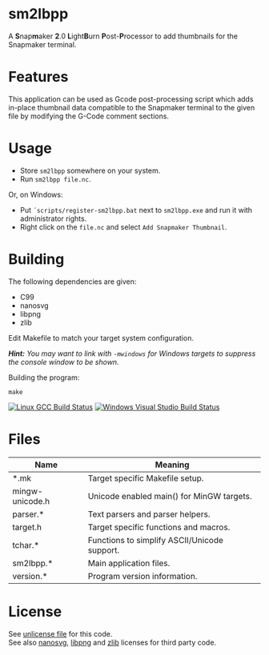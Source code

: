 sm2lbpp
=======

A **S**nap**m**aker **2**.0 **L**ight**B**urn **P**ost-**P**rocessor to add thumbnails for the Snapmaker terminal.

Features
========

This application can be used as Gcode post-processing script which adds in-place thumbnail data compatible
to the Snapmaker terminal to the given file by modifying the G-Code comment sections.

Usage
=====

* Store `sm2lbpp` somewhere on your system.
* Run `sm2lbpp file.nc`.

Or, on Windows:
* Put `´scripts/register-sm2lbpp.bat` next to `sm2lbpp.exe` and run it with administrator rights.
* Right click on the `file.nc` and select `Add Snapmaker Thumbnail`.

Building
========

The following dependencies are given:  
- C99
- nanosvg
- libpng
- zlib

Edit Makefile to match your target system configuration.

_**Hint:** You may want to link with `-mwindows` for Windows targets to suppress the console window to be shown._

Building the program:  

    make

[![Linux GCC Build Status](https://img.shields.io/github/actions/workflow/status/daniel-starke/sm2lbpp/build.yml?label=Linux)](https://github.com/daniel-starke/sm2lbpp/actions/workflows/build.yml)
[![Windows Visual Studio Build Status](https://img.shields.io/appveyor/ci/danielstarke/sm2lbpp/main.svg?label=Windows)](https://ci.appveyor.com/project/danielstarke/sm2lbpp)    

Files
=====

|Name           |Meaning
|---------------|--------------------------------------------
|*.mk           |Target specific Makefile setup.
|mingw-unicode.h|Unicode enabled main() for MinGW targets.
|parser.*       |Text parsers and parser helpers.
|target.h       |Target specific functions and macros.
|tchar.*        |Functions to simplify ASCII/Unicode support.
|sm2lbpp.*      |Main application files.
|version.*      |Program version information.

License
=======

See [unlicense file](LICENSE) for this code.  
See also
[nanosvg](https://github.com/memononen/nanosvg/blob/master/LICENSE.txt),
[libpng](http://www.libpng.org/pub/png/src/libpng-LICENSE.txt) and
[zlib](https://www.zlib.net/zlib_license.html) licenses for third party code.
